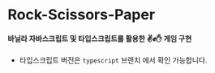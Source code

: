 # Rock-Scissors-Paper

#### 바닐라 자바스크립트 및 타입스크립트를 활용한 ✌✊✋ 게임 구현
 - 타입스크립트 버전은 `typescript` 브랜치 에서 확인 가능합니다.
